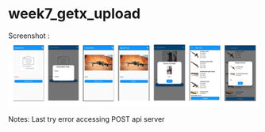 # week7_getx_upload

Screenshot : 
![](https://github.com/10Lee/week7_getx_upload/blob/main/ss_getx_upload.jpg?raw=true)

Notes: Last try error accessing POST api server
